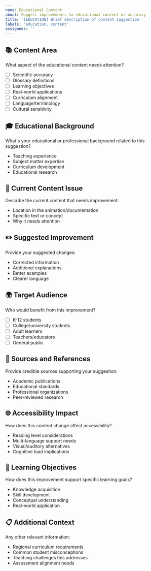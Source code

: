 ```yaml
---
name: Educational Content
about: Suggest improvements to educational content or accuracy
title: '[EDUCATION] Brief description of content suggestion'
labels: 'education, content'
assignees: ''
---
```


## 📚 Content Area
What aspect of the educational content needs attention?
- [ ] Scientific accuracy
- [ ] Glossary definitions
- [ ] Learning objectives
- [ ] Real-world applications
- [ ] Curriculum alignment
- [ ] Language/terminology
- [ ] Cultural sensitivity

## 🎓 Educational Background
What's your educational or professional background related to this suggestion?
- Teaching experience
- Subject matter expertise
- Curriculum development
- Educational research

## 📖 Current Content Issue
Describe the current content that needs improvement:
- Location in the animation/documentation
- Specific text or concept
- Why it needs attention

## ✏️ Suggested Improvement
Provide your suggested changes:
- Corrected information
- Additional explanations
- Better examples
- Clearer language

## 🌍 Target Audience
Who would benefit from this improvement?
- [ ] K-12 students
- [ ] College/university students
- [ ] Adult learners
- [ ] Teachers/educators
- [ ] General public

## 🔬 Sources and References
Provide credible sources supporting your suggestion:
- Academic publications
- Educational standards
- Professional organizations
- Peer-reviewed research

## 🌐 Accessibility Impact
How does this content change affect accessibility?
- Reading level considerations
- Multi-language support needs
- Visual/auditory alternatives
- Cognitive load implications

## 🎯 Learning Objectives
How does this improvement support specific learning goals?
- Knowledge acquisition
- Skill development
- Conceptual understanding
- Real-world application

## 📋 Additional Context
Any other relevant information:
- Regional curriculum requirements
- Common student misconceptions
- Teaching challenges this addresses
- Assessment alignment needs